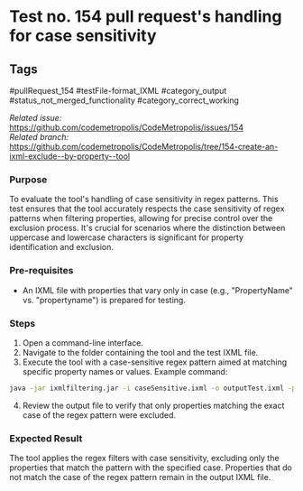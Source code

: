 # Test no. 154 pull request's handling for case sensitivity 

## Tags
#pullRequest_154 #testFile-format_IXML #category_output #status_not_merged_functionality #category_correct_working

_Related issue:_ https://github.com/codemetropolis/CodeMetropolis/issues/154 <br>
_Related branch:_ https://github.com/codemetropolis/CodeMetropolis/tree/154-create-an-ixml-exclude--by-property--tool

### Purpose
To evaluate the tool's handling of case sensitivity in regex patterns. This test ensures that the tool accurately respects the case sensitivity of regex patterns when filtering properties, allowing for precise control over the exclusion process. It's crucial for scenarios where the distinction between uppercase and lowercase characters is significant for property identification and exclusion.

### Pre-requisites
- An IXML file with properties that vary only in case (e.g., "PropertyName" vs. "propertyname") is prepared for testing.

### Steps
1. Open a command-line interface.
2. Navigate to the folder containing the tool and the test IXML file.
3. Execute the tool with a case-sensitive regex pattern aimed at matching specific property names or values. Example command: 
```cmd
java -jar ixmlfiltering.jar -i caseSensitive.ixml -o outputTest.ixml -pn "buildable[A-Z]+" -pv "name[a-z]+"
```

4. Review the output file to verify that only properties matching the exact case of the regex pattern were excluded.

### Expected Result
The tool applies the regex filters with case sensitivity, excluding only the properties that match the pattern with the specified case. Properties that do not match the case of the regex pattern remain in the output IXML file.
